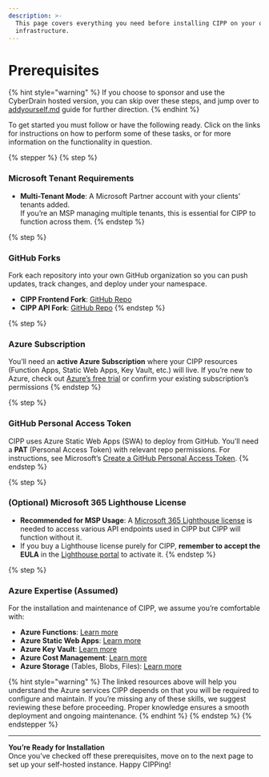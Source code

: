 ```yaml
---
description: >-
  This page covers everything you need before installing CIPP on your own
  infrastructure.
---
```


# Prerequisites

{% hint style="warning" %}
If you choose to sponsor and use the CyberDrain hosted version, you can skip over these steps, and jump over to [addyourself.md](addyourself.md "mention") guide for further direction.
{% endhint %}

To get started you must follow or have the following ready. Click on the links for instructions on how to perform some of these tasks, or for more information on the functionality in question.

{% stepper %}
{% step %}
### Microsoft Tenant Requirements

* **Multi-Tenant Mode**: A Microsoft Partner account with your clients’ tenants added.\
  If you’re an MSP managing multiple tenants, this is essential for CIPP to function across them.
{% endstep %}

{% step %}
### GitHub Forks

Fork each repository into your own GitHub organization so you can push updates, track changes, and deploy under your namespace.

* **CIPP Frontend Fork**: [GitHub Repo](https://github.com/KelvinTegelaar/CIPP)
* **CIPP API Fork**: [GitHub Repo](https://github.com/KelvinTegelaar/CIPP-API)
{% endstep %}

{% step %}
### Azure Subscription

You’ll need an **active Azure Subscription** where your CIPP resources (Function Apps, Static Web Apps, Key Vault, etc.) will live. If you’re new to Azure, check out [Azure’s free trial](https://azure.microsoft.com/free/) or confirm your existing subscription’s permissions
{% endstep %}

{% step %}
### GitHub Personal Access Token

CIPP uses Azure Static Web Apps (SWA) to deploy from GitHub. You’ll need a **PAT** (Personal Access Token) with relevant repo permissions. For instructions, see Microsoft’s [Create a GitHub Personal Access Token](https://learn.microsoft.com/azure/static-web-apps/publish-azure-resource-manager?tabs=azure-cli#create-a-github-personal-access-token).
{% endstep %}

{% step %}
### (Optional) Microsoft 365 Lighthouse License

* **Recommended for MSP Usage**: A [Microsoft 365 Lighthouse license](https://learn.microsoft.com/en-us/microsoft-365/lighthouse/m365-lighthouse-sign-up?view=o365-worldwide#steps-to-sign-up-for-microsoft-365-lighthouse) is needed to access various API endpoints used in CIPP but CIPP will function without it.&#x20;
* If you buy a Lighthouse license purely for CIPP, **remember to accept the EULA** in the [Lighthouse portal](https://lighthouse.microsoft.com/) to activate it.
{% endstep %}

{% step %}
### Azure Expertise (Assumed)

For the installation and maintenance of CIPP, we assume you’re comfortable with:

* **Azure Functions**: [Learn more](https://learn.microsoft.com/azure/azure-functions/)
* **Azure Static Web Apps**: [Learn more](https://learn.microsoft.com/azure/static-web-apps/)
* **Azure Key Vault**: [Learn more](https://learn.microsoft.com/azure/key-vault/general/)
* **Azure Cost Management**: [Learn more](https://learn.microsoft.com/azure/cost-management-billing/)
* **Azure Storage** (Tables, Blobs, Files): [Learn more](https://learn.microsoft.com/azure/storage/)

{% hint style="warning" %}
The linked resources above will help you understand the Azure services CIPP depends on that you will be required to configure and maintain. If you’re missing any of these skills, we suggest reviewing these before proceeding. Proper knowledge ensures a smooth deployment and ongoing maintenance.
{% endhint %}
{% endstep %}
{% endstepper %}

***

**You’re Ready for Installation**\
Once you’ve checked off these prerequisites, move on to the next page to set up your self-hosted instance. Happy CIPPing!
